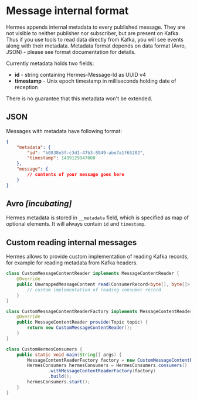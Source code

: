 # Message internal format

Hermes appends internal metadata to every published message. They are not visible to neither publisher nor subscriber,
but are present on Kafka. Thus if you use tools to read data directly from Kafka, you will see events along with their
metadata. Metadata format depends on data format (Avro, JSON) - please see format documentation for details.

Currently metadata holds two fields:

* **id** - string containing Hermes-Message-Id as UUID v4
* **timestamp** - Unix epoch timestamp in milliseconds holding date of reception

There is no guarantee that this metadata won't be extended.

## JSON

Messages with metadata have following format:

```json
{
    "metadata": {
        "id": "b0838e5f-c3d1-47b3-8949-abe7a1f65202",
        "timestamp": 1439129947000
    },
    "message": {
        // contents of your message goes here
    }
}
```

## Avro *[incubating]*

Hermes metadata is stored in `__metadata` field, which is specified as map of optional elements. It will always contain
``id`` and ``timestamp``.

## Custom reading internal messages

Hermes allows to provide custom implementation of reading Kafka records, for example for reading metadata from Kafka headers.

```java
class CustomMessageContentReader implements MessageContentReader {
    @Override
    public UnwrappedMessageContent read(ConsumerRecord<byte[], byte[]> message, ContentType contentType) {
        // custom implementation of reading consumer record
    }
}

class CustomMessageContentReaderFactory implements MessageContentReaderFactory {
    @Override
    public MessageContentReader provide(Topic topic) {
        return new CustomMessageContentReader();
    }
}

class CustomHermesConsumers {
    public static void main(String[] args) {
        MessageContentReaderFactory factory = new CustomMessageContentReaderFactory();
        HermesConsumers hermesConsumers = HermesConsumers.consumers()
                .withMessageContentReaderFactory(factory)
                .build();
        hermesConsumers.start();
    }
}
```
